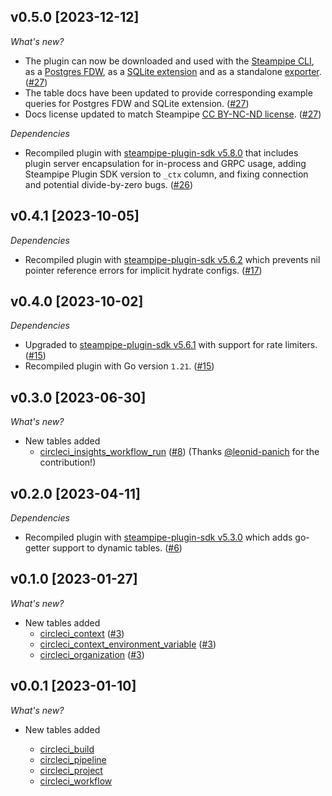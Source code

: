 ## v0.5.0 [2023-12-12]

_What's new?_

- The plugin can now be downloaded and used with the [Steampipe CLI](https://steampipe.io/docs), as a [Postgres FDW](https://steampipe.io/docs/steampipe_postgres/overview), as a [SQLite extension](https://steampipe.io/docs//steampipe_sqlite/overview) and as a standalone [exporter](https://steampipe.io/docs/steampipe_export/overview). ([#27](https://github.com/turbot/steampipe-plugin-circleci/pull/27))
- The table docs have been updated to provide corresponding example queries for Postgres FDW and SQLite extension. ([#27](https://github.com/turbot/steampipe-plugin-circleci/pull/27))
- Docs license updated to match Steampipe [CC BY-NC-ND license](https://github.com/turbot/steampipe-plugin-circleci/blob/main/docs/LICENSE). ([#27](https://github.com/turbot/steampipe-plugin-circleci/pull/27))

_Dependencies_

- Recompiled plugin with [steampipe-plugin-sdk v5.8.0](https://github.com/turbot/steampipe-plugin-sdk/blob/main/CHANGELOG.md#v580-2023-12-11) that includes plugin server encapsulation for in-process and GRPC usage, adding Steampipe Plugin SDK version to `_ctx` column, and fixing connection and potential divide-by-zero bugs. ([#26](https://github.com/turbot/steampipe-plugin-circleci/pull/26))

## v0.4.1 [2023-10-05]

_Dependencies_

- Recompiled plugin with [steampipe-plugin-sdk v5.6.2](https://github.com/turbot/steampipe-plugin-sdk/blob/main/CHANGELOG.md#v562-2023-10-03) which prevents nil pointer reference errors for implicit hydrate configs. ([#17](https://github.com/turbot/steampipe-plugin-circleci/pull/17))

## v0.4.0 [2023-10-02]

_Dependencies_

- Upgraded to [steampipe-plugin-sdk v5.6.1](https://github.com/turbot/steampipe-plugin-sdk/blob/main/CHANGELOG.md#v561-2023-09-29) with support for rate limiters. ([#15](https://github.com/turbot/steampipe-plugin-circleci/pull/15))
- Recompiled plugin with Go version `1.21`. ([#15](https://github.com/turbot/steampipe-plugin-circleci/pull/15))

## v0.3.0 [2023-06-30]

_What's new?_

- New tables added
  - [circleci_insights_workflow_run](https://hub.steampipe.io/plugins/turbot/circleci/tables/circleci_insights_workflow_run) ([#8](https://github.com/turbot/steampipe-plugin-circleci/pull/8)) (Thanks [@leonid-panich](https://github.com/leonid-panich) for the contribution!)

## v0.2.0 [2023-04-11]

_Dependencies_

- Recompiled plugin with [steampipe-plugin-sdk v5.3.0](https://github.com/turbot/steampipe-plugin-sdk/blob/main/CHANGELOG.md#v530-2023-03-16) which adds go-getter support to dynamic tables. ([#6](https://github.com/turbot/steampipe-plugin-circleci/pull/6))

## v0.1.0 [2023-01-27]

_What's new?_

- New tables added
  - [circleci_context](https://hub.steampipe.io/plugins/turbot/circleci/tables/circleci_context) ([#3](https://github.com/turbot/steampipe-plugin-circleci/pull/3))
  - [circleci_context_environment_variable](https://hub.steampipe.io/plugins/turbot/circleci/tables/circleci_context_environment_variable) ([#3](https://github.com/turbot/steampipe-plugin-circleci/pull/3))
  - [circleci_organization](https://hub.steampipe.io/plugins/turbot/circleci/tables/circleci_organization) ([#3](https://github.com/turbot/steampipe-plugin-circleci/pull/3))

## v0.0.1 [2023-01-10]

_What's new?_

- New tables added

  - [circleci_build](https://hub.steampipe.io/plugins/turbot/circleci/tables/circleci_build)
  - [circleci_pipeline](https://hub.steampipe.io/plugins/turbot/circleci/tables/circleci_pipeline)
  - [circleci_project](https://hub.steampipe.io/plugins/turbot/circleci/tables/circleci_project)
  - [circleci_workflow](https://hub.steampipe.io/plugins/turbot/circleci/tables/circleci_workflow)
